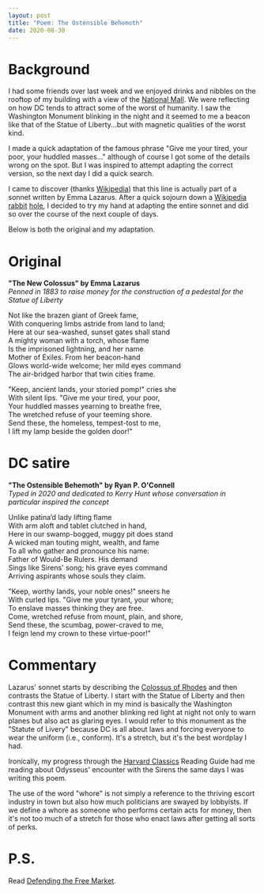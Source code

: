 ```yaml
---
layout: post
title: "Poem: The Ostensible Behemoth"
date: 2020-08-30
---
```


# Background

I had some friends over last week and we enjoyed drinks and nibbles on the rooftop of my building with a view of the [National Mall][national-mall]. We were reflecting on how DC tends to attract some of the worst of humanity. I saw the Washington Monument blinking in the night and it seemed to me a beacon like that of the Statue of Liberty...but with magnetic qualities of the worst kind.

I made a quick adaptation of the famous phrase "Give me your tired, your poor, your huddled masses..." although of course I got some of the details wrong on the spot. But I was inspired to attempt adapting the correct version, so the next day I did a quick search.

I came to discover (thanks [Wikipedia][new-colossus]) that this line is actually part of a sonnet written by Emma Lazarus. After a quick sojourn down a [Wikipedia][rabbit1] [rabbit][rabbit2] [hole][rabbit3], I decided to try my hand at adapting the entire sonnet and did so over the course of the next couple of days.

Below is both the original and my adaptation.

# Original
**"The New Colossus" by Emma Lazarus**<br>
_Penned in 1883 to raise money for the construction of a pedestal for the Statue of Liberty_

Not like the brazen giant of Greek fame,<br>
With conquering limbs astride from land to land;<br>
Here at our sea-washed, sunset gates shall stand<br>
A mighty woman with a torch, whose flame<br>
Is the imprisoned lightning, and her name<br>
Mother of Exiles. From her beacon-hand<br>
Glows world-wide welcome; her mild eyes command<br>
The air-bridged harbor that twin cities frame.<br>

"Keep, ancient lands, your storied pomp!" cries she<br>
With silent lips. "Give me your tired, your poor,<br>
Your huddled masses yearning to breathe free,<br>
The wretched refuse of your teeming shore.<br>
Send these, the homeless, tempest-tost to me,<br>
I lift my lamp beside the golden door!"<br>

# DC satire
**"The Ostensible Behemoth" by Ryan P. O'Connell**<br>
_Typed in 2020 and dedicated to Kerry Hunt whose conversation in particular inspired the concept_

Unlike patina’d lady lifting flame<br>
With arm aloft and tablet clutched in hand,<br>
Here in our swamp-bogged, muggy pit does stand<br>
A wicked man touting might, wealth, and fame<br>
To all who gather and pronounce his name:<br>
Father of Would-Be Rulers. His demand<br>
Sings like Sirens' song; his grave eyes command<br>
Arriving aspirants whose souls they claim.<br>

"Keep, worthy lands, your noble ones!" sneers he<br>
With curled lips. "Give me your tyrant, your whore;<br>
To enslave masses thinking they are free.<br>
Come, wretched refuse from mount, plain, and shore,<br>
Send these, the scumbag, power-craved to me,<br>
I feign lend my crown to these virtue-poor!"<br>

# Commentary

Lazarus' sonnet starts by describing the [Colossus of Rhodes][colossus-rhodes] and then contrasts the Statue of Liberty. I start with the Statue of Liberty and then contrast this new giant which in my mind is basically the Washington Monument with arms and another blinking red light at night not only to warn planes but also act as glaring eyes. I would refer to this monument as the "Statute of Livery" because DC is all about laws and forcing everyone to wear the uniform (i.e., conform). It's a stretch, but it's the best wordplay I had.

Ironically, my progress through the [Harvard Classics][harvard-classics] Reading Guide had me reading about Odysseus' encounter with the Sirens the same days I was writing this poem.

The use of the word "whore" is not simply a reference to the thriving escort industry in town but also how much politicians are swayed by lobbyists. If we define a whore as someone who performs certain acts for money, then it's not too much of a stretch for those who enact laws after getting all sorts of perks.

# P.S.

Read [Defending the Free Market][defending-book].

[national-mall]: https://en.wikipedia.org/wiki/National_Mall
[new-colossus]: https://en.wikipedia.org/wiki/The_New_Colossus
[rabbit1]: https://en.wikipedia.org/wiki/Petrarchan_sonnet
[rabbit2]: https://en.wikipedia.org/wiki/Petrarch
[rabbit3]: https://en.wikipedia.org/wiki/Renaissance_humanism
[colossus-rhodes]: https://en.wikipedia.org/wiki/Colossus_of_Rhodes
[harvard-classics]: https://en.wikipedia.org/wiki/Harvard_Classics
[defending-book]: https://amzn.com/1596983256
